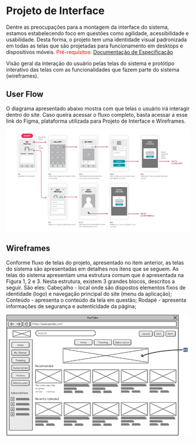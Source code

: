 
# Projeto de Interface

Dentre as preocupações para a montagem da interface do sistema, estamos estabelecendo foco em questões como agilidade, acessibilidade e usabilidade. Desta forma, o projeto tem uma identidade visual padronizada em todas as telas que são projetadas para funcionamento em desktops e dispositivos móveis.
<span style="color:red">Pré-requisitos: <a href="2-Especificação do Projeto.md"> Documentação de Especificação</a></span>

Visão geral da interação do usuário pelas telas do sistema e protótipo interativo das telas com as funcionalidades que fazem parte do sistema (wireframes).


## User Flow

O diagrama apresentado abaixo mostra com que telas o usuário irá interagir dentro do site. Caso queira acessar o fluxo completo, basta acessar a esse link do Figma, plataforma utilizada para Projeto de Interface e Wireframes.

![Exemplo de UserFlow](img/userflow.jpg)

## Wireframes

Conforme  fluxo  de  telas  do  projeto,  apresentado  no  item  anterior,  as  telas  do  sistema  são apresentadas em detalhes nos itens que se seguem. As telas do sistema apresentam uma estrutura comum que é apresentada na Figura 1, 2 e 3. Nesta estrutura, existem 3 grandes blocos, descritos a seguir. São eles:
Cabeçalho - local  onde  são  dispostos  elementos  fixos  de  identidade  (logo)  e 
navegação principal do site (menu da aplicação);
Conteúdo - apresenta o conteúdo da tela em questão;
Rodapé  - apresenta informações de segurança e autenticidade da página;

![Exemplo de Wireframe](img/wireframe-example.png)
